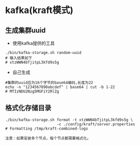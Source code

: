 # kafka(kraft模式)

## 生成集群uuid
- 使用kafka提供的工具
```text
./bin/kafka-storage.sh random-uuid
# 输入结果如下
# xtzWWN4bTjitpL3kfd9s5g
```
- 自己生成
```text
#集群的uuid应为16个字节的base64编码,长度为22
echo -n "1234567890abcdef" | base64 | cut -b 1-22
# MTIzNDU2Nzg5MGFiY2RlZg
```

## 格式化存储目录
```text
./bin/kafka-storage.sh format -t xtzWWN4bTjitpL3kfd9s5g \
                       -c ./config/kraft/server.properties
# Formatting /tmp/kraft-combined-logs

注意：如果安装多个节点，每个节点都需要格式化。
```